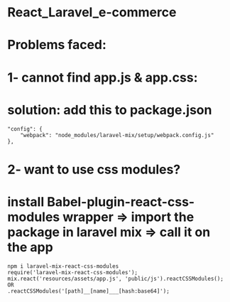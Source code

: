 # React_Laravel_e-commerce

# Problems faced:

# 1- cannot find app.js & app.css:
# solution: add this to package.json
    "config": {
        "webpack": "node_modules/laravel-mix/setup/webpack.config.js"
    },

# 2- want to use css modules?
# install Babel-plugin-react-css-modules wrapper => import the package in laravel mix => call it on the app
    npm i laravel-mix-react-css-modules
    require('laravel-mix-react-css-modules');
    mix.react('resources/assets/app.js', 'public/js').reactCSSModules();
    OR
    .reactCSSModules('[path]__[name]___[hash:base64]');

